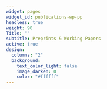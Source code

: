 ```yaml
---
widget: pages
widget_id: publications-wp-pp
headless: true
weight: 90
Title: ""
subtitle: Preprints & Working Papers
active: true
design:
  columns: "2"
  background:
    text_color_light: false
    image_darken: 0
    color: "#ffffff"
---
```

